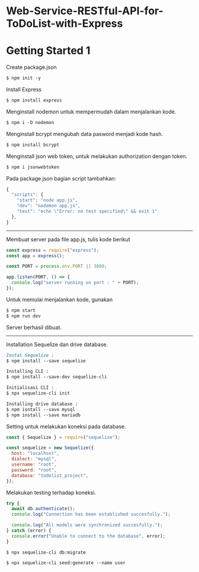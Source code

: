 # Web-Service-RESTful-API-for-ToDoList-with-Express

# Getting Started 1

Create package.json

```markdown
$ npm init -y
```

Install Express

```markdown
$ npm install express
```

Menginstall nodemon untuk mempermudah dalam menjalankan kode.

```markdown
$ npm i -D nodemon
```

Menginstall bcrypt mengubah data pasword menjadi kode hash.

```markdown
$ npm install bcrypt
```

Menginstall json web token, untuk melakukan authorization dengan token.

```markdown
$ npm i jsonwebtoken
```

Pada package.json bagian script tambahkan:

```javascript
{
  "scripts": {
    "start": "node app.js",
    "dev": "nodemon app.js",
    "test": "echo \"Error: no test specified\" && exit 1"
  },
}
```

---

Membuat server pada file app.js, tulis kode berikut

```javascript
const express = require("express");
const app = express();

const PORT = process.env.PORT || 3000;

app.listen(PORT, () => {
  console.log("server running on port : " + PORT);
});
```

Untuk memulai menjalankan kode, gunakan

```markdown
$ npm start
$ npm run dev
```

Server berhasil dibuat.

---

Installation Sequelize dan drive database.

```markdown
Instal Sequelize :
$ npm install --save sequelize

Installing CLI :
$ npm install --save-dev sequelize-cli

Initialisasi CLI :
$ npx sequelize-cli init

Installing drive database :
$ npm isntall --save mysql
$ npm install --save mariadb
```

Setting untuk melakukan koneksi pada database.

```javascript
const { Sequelize } = require("sequelize");

const sequelize = new Sequelize({
  host: "localhost",
  dialect: "mysql",
  username: "root",
  password: "root",
  database: "todolist_project",
});
```

Melakukan testing terhadap koneksi.

```javascript
try {
  await db.authenticate();
  console.log("Connection has been established succesfully.");

  console.log("All models were synchronized succesfully.");
} catch (error) {
  console.error("Unable to connect to the database", error);
}
```

`$ npx sequelize-cli db:migrate`

`$ npx sequelize-cli seed:generate --name user`

